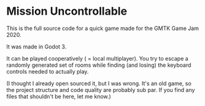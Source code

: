 # Mission Uncontrollable

This is the full source code for a quick game made for the GMTK Game Jam 2020.

It was made in Godot 3. 

It can be played cooperatively ( = local multiplayer). You try to escape a randomly generated set of rooms while finding (and losing) the keyboard controls needed to actually play.

(I thought I already open sourced it, but I was wrong. It's an old game, so the project structure and code quality are probably sub par. If you find any files that shouldn't be here, let me know.)

